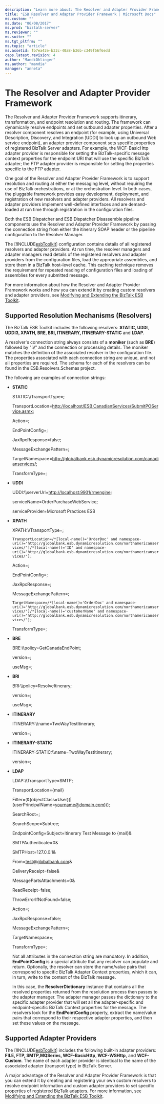 ```yaml
---
description: "Learn more about: The Resolver and Adapter Provider Framework"
title: "ESB Resolver and Adapter Provider Framework | Microsoft Docs"
ms.custom: ""
ms.date: "06/08/2017"
ms.prod: "biztalk-server"
ms.reviewer: ""
ms.suite: ""
ms.tgt_pltfrm: ""
ms.topic: "article"
ms.assetid: fb7ea42e-b32c-40a8-b36b-c349f56f6edd
caps.latest.revision: 4
author: "MandiOhlinger"
ms.author: "mandia"
manager: "anneta"
---
```

# The Resolver and Adapter Provider Framework
The Resolver and Adapter Provider Framework supports itinerary, transformation, and endpoint resolution and routing. The framework can dynamically resolve endpoints and set outbound adapter properties. After a resolver component resolves an endpoint (for example, using Universal Description, Discovery, and Integration [UDDI] to look up an outbound Web service endpoint), an adapter provider component sets specific properties of registered BizTalk Server adapters. For example, the WCF-BasicHttp adapter provider is responsible for setting the BizTalk-specific message context properties for the endpoint URI that will use the specific BizTalk adapter; the FTP adapter provider is responsible for setting the properties specific to the FTP adapter.  
  
 One goal of the Resolver and Adapter Provider Framework is to support resolution and routing at either the messaging level, without requiring the use of BizTalk orchestrations, or at the orchestration level. In both cases, the pluggable framework provides easy development, deployment, and registration of new resolvers and adapter providers. All resolvers and adapter providers implement well-defined interfaces and are demand-loaded at run time through registration in the configuration files.  
  
 Both the ESB Dispatcher and ESB Dispatcher Disassemble pipeline components use the Resolver and Adapter Provider Framework by passing the connection string from either the itinerary SOAP header or the pipeline configuration to the Resolver Manager.  
  
 The [!INCLUDE[esbToolkit](../includes/esbtoolkit-md.md)] configuration contains details of all registered resolvers and adapter providers. At run time, the resolver managers and adapter managers read details of the registered resolvers and adapter providers from the configuration files, load the appropriate assemblies, and store them in a BizTalk host–level cache. This caching technique removes the requirement for repeated reading of configuration files and loading of assemblies for every submitted message.  
  
 For more information about how the Resolver and Adapter Provider Framework works and how you can extend it by creating custom resolvers and adapter providers, see [Modifying and Extending the BizTalk ESB Toolkit](../esb-toolkit/modifying-and-extending-the-biztalk-esb-toolkit.md).  
  
## Supported Resolution Mechanisms (Resolvers)  
 The BizTalk ESB Toolkit includes the following resolvers: **STATIC, UDDI, UDDI3, XPATH, BRE, BRI, ITINERARY, ITINERARY-STATIC** and **LDAP**.  
  
 A resolver's connection string always consists of a **moniker** (such as **BRE**) followed by ":\\\\" and the connection or processing details. The moniker matches the definition of the associated resolver in the configuration file. The properties associated with each connection string are unique, and not all properties are required. The schema for each of the resolvers can be found in the ESB.Resolvers.Schemas project.  
  
 The following are examples of connection strings:  
  
- **STATIC**  
  
   STATIC:\\\TransportType=;  
  
   TransportLocation=<http://localhost/ESB.CanadianServices/SubmitPOService.asmx>;  
  
   Action=;  
  
   EndPointConfig=;  
  
   JaxRpcResponse=false;  
  
   MessageExchangePattern=;  
  
   TargetNamespace=<http://globalbank.esb.dynamicresolution.com/canadianservices/>;  
  
   TransformType=;  
  
- **UDDI**  
  
   UDDI:\\\serverUrl=<http://localhost:9901/rmengine>;  
  
   serviceName=OrderPurchaseWebService;  
  
   serviceProvider=Microsoft Practices ESB  
  
- **XPATH**  
  
   XPATH:\\\TransportType=;  
  
   `TransportLocation=/*[local-name()='OrderDoc' and namespace-uri()='http://globalbank.esb.dynamicresolution.com/northamericanservices/']/*[local-name()='ID' and namespace-uri()='http://globalbank.esb.dynamicresolution.com/northamericanservices/'];`  
  
   Action=;  
  
   EndPointConfig=;  
  
   JaxRpcResponse=;  
  
   MessageExchangePattern=;  
  
   `TargetNamespace=/*[local-name()='OrderDoc' and namespace-uri()='http://globalbank.esb.dynamicresolution.com/northamericanservices/']/*[local-name()='customerName' and namespace-uri()='http://globalbank.esb.dynamicresolution.com/northamericanservices/'];`  
  
   TransformType=;  

- **BRE**  
  
   BRE:\\\policy=GetCanadaEndPoint;  
  
   version=;  
  
   useMsg=;  
  
- **BRI**  
  
   BRI:\\\policy=ResolveItinerary;  
  
   version=;  
  
   useMsg=;  
  
- **ITINERARY**  
  
   ITINERARY:\\\name=TwoWayTestItinerary;  
  
   version=;  
  
- **ITINERARY-STATIC**  
  
   ITINERARY-STATIC:\\\name=TwoWayTestItinerary;  
  
   version=;  
  
- **LDAP**  
  
   LDAP:\\\TransportType=SMTP;  
  
   TransportLocation={mail}  
  
   Filter=(&(objectClass=User)(|(userPrincipalName=yourname@domain.com)));  
  
   SearchRoot=;  
  
   SearchScope=Subtree;  
  
   EndpointConfig=Subject=Itinerary Test Message to {mail}& 
  
   SMTPAuthenticate=0&
  
   SMTPHost=127.0.0.1&
  
   From=test@globalbank.com&
  
   DeliveryReceipt=false&
  
   MessagePartsAttachments=0&
  
   ReadReceipt=false;  
  
   ThrowErrorIfNotFound=false;  
  
   Action=;  
  
   JaxRpcResponse=false;  
  
   MessageExchangePattern=;  
  
   TargetNamespace=;  
  
   TransformType=;  
  
  Not all attributes in the connection string are mandatory. In addition, **EndPointConfig** is a special attribute that any resolver can populate and return. Optionally, the resolver can store the name/value pairs that correspond to specific BizTalk Adapter Context properties, which it can, in turn, write to the context of the BizTalk message.  
  
  In this case, the **ResolverDictionary** instance that contains all the resolved properties returned from the resolution process then passes to the adapter manager. The adapter manager passes the dictionary to the specific adapter provider that will set all the adapter-specific and endpoint-specific BizTalk Context properties for the message. The resolvers look for the **EndPointConfig** property, extract the name/value pairs that correspond to their respective adapter properties, and then set these values on the message.  
  
## Supported Adapter Providers  
 The [!INCLUDE[esbToolkit](../includes/esbtoolkit-md.md)] includes the following built-in adapter providers: **FILE, FTP, SMTP,MQSeries, WCF-BasicHttp, WCF-WSHttp,** and **WCF-Custom**. The name of each adapter provider is identical to the name of the associated adapter (transport type) in BizTalk Server.  
  
 A major advantage of the Resolver and Adapter Provider Framework is that you can extend it by creating and registering your own custom resolvers to resolve endpoint information and custom adapter providers to set specific properties of registered BizTalk adapters. For more information, see [Modifying and Extending the BizTalk ESB Toolkit](../esb-toolkit/modifying-and-extending-the-biztalk-esb-toolkit.md).
